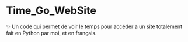 # Time_Go_WebSite
✨ Un code qui permet de voir le temps pour accéder a un site totalement fait en Python par moi, et en français.
